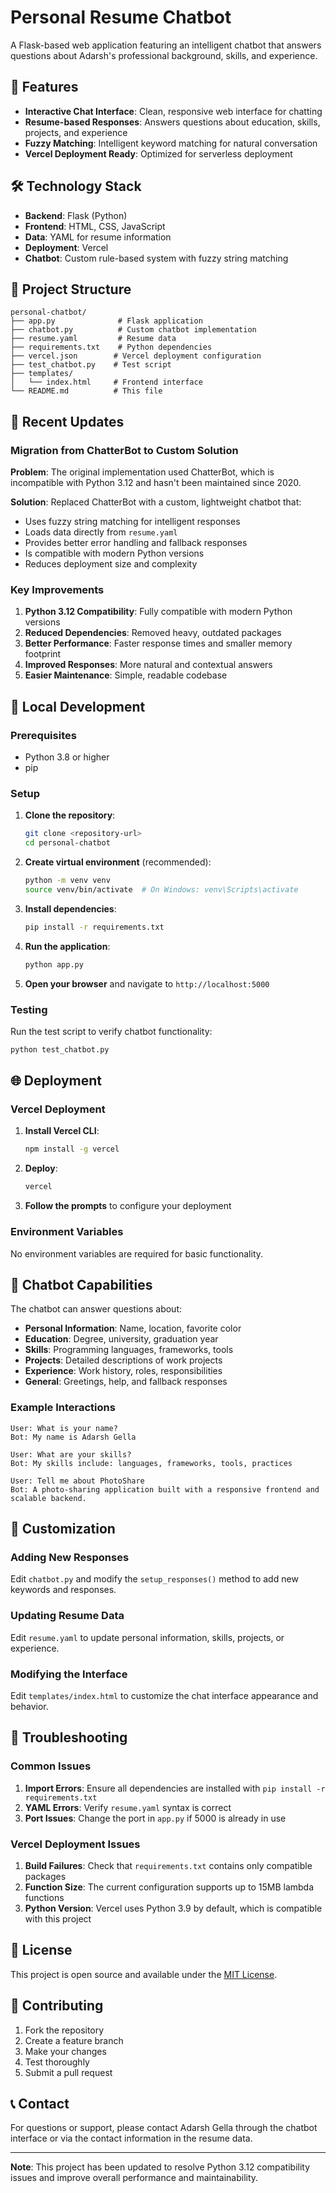 # Personal Resume Chatbot

A Flask-based web application featuring an intelligent chatbot that answers questions about Adarsh's professional background, skills, and experience.

## 🚀 Features

- **Interactive Chat Interface**: Clean, responsive web interface for chatting
- **Resume-based Responses**: Answers questions about education, skills, projects, and experience
- **Fuzzy Matching**: Intelligent keyword matching for natural conversation
- **Vercel Deployment Ready**: Optimized for serverless deployment

## 🛠️ Technology Stack

- **Backend**: Flask (Python)
- **Frontend**: HTML, CSS, JavaScript
- **Data**: YAML for resume information
- **Deployment**: Vercel
- **Chatbot**: Custom rule-based system with fuzzy string matching

## 📁 Project Structure

```
personal-chatbot/
├── app.py              # Flask application
├── chatbot.py          # Custom chatbot implementation
├── resume.yaml         # Resume data
├── requirements.txt    # Python dependencies
├── vercel.json        # Vercel deployment configuration
├── test_chatbot.py    # Test script
├── templates/
│   └── index.html     # Frontend interface
└── README.md          # This file
```

## 🔧 Recent Updates

### Migration from ChatterBot to Custom Solution

**Problem**: The original implementation used ChatterBot, which is incompatible with Python 3.12 and hasn't been maintained since 2020.

**Solution**: Replaced ChatterBot with a custom, lightweight chatbot that:
- Uses fuzzy string matching for intelligent responses
- Loads data directly from `resume.yaml`
- Provides better error handling and fallback responses
- Is compatible with modern Python versions
- Reduces deployment size and complexity

### Key Improvements

1. **Python 3.12 Compatibility**: Fully compatible with modern Python versions
2. **Reduced Dependencies**: Removed heavy, outdated packages
3. **Better Performance**: Faster response times and smaller memory footprint
4. **Improved Responses**: More natural and contextual answers
5. **Easier Maintenance**: Simple, readable codebase

## 🚀 Local Development

### Prerequisites

- Python 3.8 or higher
- pip

### Setup

1. **Clone the repository**:
   ```bash
   git clone <repository-url>
   cd personal-chatbot
   ```

2. **Create virtual environment** (recommended):
   ```bash
   python -m venv venv
   source venv/bin/activate  # On Windows: venv\Scripts\activate
   ```

3. **Install dependencies**:
   ```bash
   pip install -r requirements.txt
   ```

4. **Run the application**:
   ```bash
   python app.py
   ```

5. **Open your browser** and navigate to `http://localhost:5000`

### Testing

Run the test script to verify chatbot functionality:
```bash
python test_chatbot.py
```

## 🌐 Deployment

### Vercel Deployment

1. **Install Vercel CLI**:
   ```bash
   npm install -g vercel
   ```

2. **Deploy**:
   ```bash
   vercel
   ```

3. **Follow the prompts** to configure your deployment

### Environment Variables

No environment variables are required for basic functionality.

## 💬 Chatbot Capabilities

The chatbot can answer questions about:

- **Personal Information**: Name, location, favorite color
- **Education**: Degree, university, graduation year
- **Skills**: Programming languages, frameworks, tools
- **Projects**: Detailed descriptions of work projects
- **Experience**: Work history, roles, responsibilities
- **General**: Greetings, help, and fallback responses

### Example Interactions

```
User: What is your name?
Bot: My name is Adarsh Gella

User: What are your skills?
Bot: My skills include: languages, frameworks, tools, practices

User: Tell me about PhotoShare
Bot: A photo-sharing application built with a responsive frontend and scalable backend.
```

## 📝 Customization

### Adding New Responses

Edit `chatbot.py` and modify the `setup_responses()` method to add new keywords and responses.

### Updating Resume Data

Edit `resume.yaml` to update personal information, skills, projects, or experience.

### Modifying the Interface

Edit `templates/index.html` to customize the chat interface appearance and behavior.

## 🐛 Troubleshooting

### Common Issues

1. **Import Errors**: Ensure all dependencies are installed with `pip install -r requirements.txt`
2. **YAML Errors**: Verify `resume.yaml` syntax is correct
3. **Port Issues**: Change the port in `app.py` if 5000 is already in use

### Vercel Deployment Issues

1. **Build Failures**: Check that `requirements.txt` contains only compatible packages
2. **Function Size**: The current configuration supports up to 15MB lambda functions
3. **Python Version**: Vercel uses Python 3.9 by default, which is compatible with this project

## 📄 License

This project is open source and available under the [MIT License](LICENSE).

## 🤝 Contributing

1. Fork the repository
2. Create a feature branch
3. Make your changes
4. Test thoroughly
5. Submit a pull request

## 📞 Contact

For questions or support, please contact Adarsh Gella through the chatbot interface or via the contact information in the resume data.

---

**Note**: This project has been updated to resolve Python 3.12 compatibility issues and improve overall performance and maintainability. 